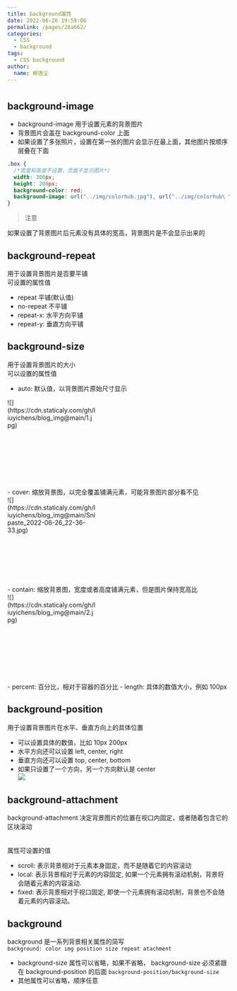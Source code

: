 ```yaml
---
title: background属性
date: 2022-06-26 19:59:06
permalink: /pages/26a662/
categories:
  - CSS
  - background
tags:
  - CSS background
author:
  name: 柳逸尘
---
```


#

## background-image

- background-image 用于设置元素的背景图片
- 背景图片会盖在 background-color 上面
- 如果设置了多张照片，设置在第一张的图片会显示在最上面，其他图片按顺序层叠在下面

```css
.box {
  /*宽度和高度不设置，页面不显示图片*/
  width: 300px;
  height: 200px;
  background-color: red;
  background-image: url("../img/colorhub.jpg"), url("../img/colorhub\ \(1\)jpg");
}
```

> 注意

如果设置了背景图片后元素没有具体的宽高，背景图片是不会显示出来的

## background-repeat

用于设置背景图片是否要平铺<br/>
可设置的属性值

- repeat 平铺(默认值)
- no-repeat 不平铺
- repeat-x: 水平方向平铺
- repeat-y: 垂直方向平铺

## background-size

用于设置背景图片的大小<br/>
可以设置的属性值

- auto: 默认值，以背景图片原始尺寸显示
<div style="width: 200px; height: 200px">
![](https://cdn.staticaly.com/gh/liuyichens/blog_img@main/1.jpg)
</div>
- cover: 缩放背景图，以完全覆盖铺满元素，可能背景图片部分看不见
<div style="width: 200px; height: 200px">
![](https://cdn.staticaly.com/gh/liuyichens/blog_img@main/Snipaste_2022-06-26_22-36-33.jpg)
</div>
- contain: 缩放背景图，宽度或者高度铺满元素，但是图片保持宽高比
<div style="width: 200px; height: 200px">
![](https://cdn.staticaly.com/gh/liuyichens/blog_img@main/2.jpg)
</div>
- percent: 百分比，相对于容器的百分比
- length: 具体的数值大小，例如 100px

## background-position

用于设置背景图片在水平、垂直方向上的具体位置

- 可以设置具体的数值，比如 10px 200px
- 水平方向还可以设置 left, center, right
- 垂直方向还可以设置 top, center, bottom
- 如果只设置了一个方向，另一个方向默认是 center<br>
  ![](https://cdn.staticaly.com/gh/liuyichens/blog_img@main/Snipaste_2022-06-26_22-59-19.jpg)

## background-attachment

background-attachment 决定背景图片的位置在视口内固定，或者随着包含它的区块滚动<br><br/><br/>
属性可设置的值

- scroll: 表示背景相对于元素本身固定，而不是随着它的内容滚动
- local: 表示背景相对于元素的内容固定, 如果一个元素拥有滚动机制，背景将会随着元素的内容滚动.
- fixed: 表示背景相对于视口固定, 即使一个元素拥有滚动机制，背景也不会随着元素的内容滚动。

## background

background 是一系列背景相关属性的简写<br>
`background: color img position size repeat atachment`<br/>

- background-size 属性可以省略，如果不省略， background-size 必须紧跟在 background-position 的后面
  `background-position/background-size`
- 其他属性可以省略，顺序任意
